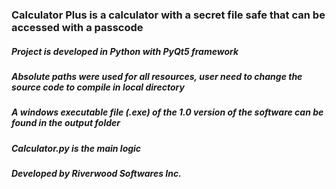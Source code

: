 ### Calculator Plus is a calculator with a secret file safe that can be accessed with a passcode
##### Project is developed in Python with PyQt5 framework
##### Absolute paths were used for all resources, user need to change the source code to compile in local directory
##### A windows executable file (.exe) of the 1.0 version of the software can be found in the output folder
##### Calculator.py is the main logic
##### Developed by Riverwood Softwares Inc.
